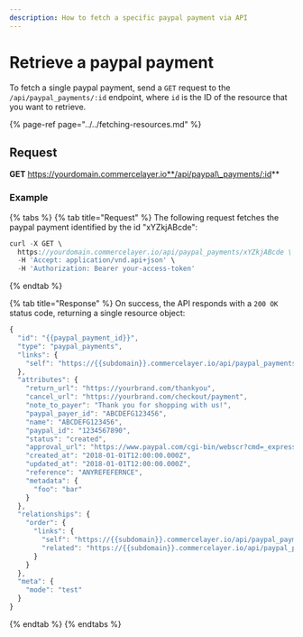 ```yaml
---
description: How to fetch a specific paypal payment via API
---
```


# Retrieve a paypal payment

To fetch a single paypal payment, send a `GET` request to the `/api/paypal_payments/:id` endpoint, where `id` is the ID of the resource that you want to retrieve.

{% page-ref page="../../fetching-resources.md" %}

## Request

**GET** https://yourdomain.commercelayer.io**/api/paypal\_payments/:id**

### **Example**

{% tabs %}
{% tab title="Request" %}
The following request fetches the paypal payment identified by the id "xYZkjABcde":

```javascript
curl -X GET \
  https://yourdomain.commercelayer.io/api/paypal_payments/xYZkjABcde \
  -H 'Accept: application/vnd.api+json' \
  -H 'Authorization: Bearer your-access-token'
```
{% endtab %}

{% tab title="Response" %}
On success, the API responds with a `200 OK` status code, returning a single resource object:

```javascript
{
  "id": "{{paypal_payment_id}}",
  "type": "paypal_payments",
  "links": {
    "self": "https://{{subdomain}}.commercelayer.io/api/paypal_payments/{{paypal_payment_id}}"
  },
  "attributes": {
    "return_url": "https://yourbrand.com/thankyou",
    "cancel_url": "https://yourbrand.com/checkout/payment",
    "note_to_payer": "Thank you for shopping with us!",
    "paypal_payer_id": "ABCDEFG123456",
    "name": "ABCDEFG123456",
    "paypal_id": "1234567890",
    "status": "created",
    "approval_url": "https://www.paypal.com/cgi-bin/webscr?cmd=_express-checkout&token=EC-1234567890ABCDEFG",
    "created_at": "2018-01-01T12:00:00.000Z",
    "updated_at": "2018-01-01T12:00:00.000Z",
    "reference": "ANYREFEFERNCE",
    "metadata": {
      "foo": "bar"
    }
  },
  "relationships": {
    "order": {
      "links": {
        "self": "https://{{subdomain}}.commercelayer.io/api/paypal_payments/{{paypal_payment_id}}/relationships/order",
        "related": "https://{{subdomain}}.commercelayer.io/api/paypal_payments/{{paypal_payment_id}}/order"
      }
    }
  },
  "meta": {
    "mode": "test"
  }
}
```
{% endtab %}
{% endtabs %}

